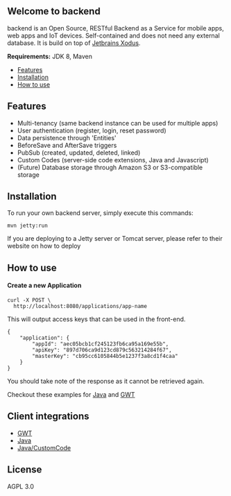 ## Welcome to backend

backend is an Open Source, RESTful Backend as a Service for mobile apps, web apps and IoT devices.
Self-contained and does not need any external database. It is build on top of [Jetbrains Xodus](https://github.com/JetBrains/xodus). 

**Requirements:** JDK 8, Maven

- [Features](#features)
- [Installation](#installation)
- [How to use](#how-to-use)

Features
---

- Multi-tenancy (same backend instance can be used for multiple apps)
- User authentication (register, login, reset password)
- Data persistence through 'Entities'
- BeforeSave and AfterSave triggers
- PubSub (created, updated, deleted, linked)
- Custom Codes (server-side code extensions, Java and Javascript)
- (Future) Database storage through Amazon S3 or S3-compatible storage

Installation
---
To run your own backend server, simply execute this commands:

```
mvn jetty:run
```

If you are deploying to a Jetty server or Tomcat server, please refer to their website on how to deploy

How to use
---

#### Create a new Application

```
curl -X POST \
  http://localhost:8080/applications/app-name
```
This will output access keys that can be used in the front-end.  

```
{
    "application": {
        "appId": "aec05bcb1cf245123fb6ca95a169e55b",
        "apiKey": "897d706ca9d123cd879c563214284f67",
        "masterKey": "cb95cc6105844b5e1237f3a8cd1f4caa"
    }
}
```

You should take note of the response as it cannot be retrieved again.

Checkout these examples for [Java](https://github.com/divroll/Backend-SDK-Java/tree/master/src/test/java/com/divroll/backend/sdk) and [GWT](https://github.com/divroll/Backend-SDK-GWT/tree/master/src/test/java/com/divroll/backend/sdk) 

Client integrations
---

- [GWT](https://github.com/divroll/Backend-SDK-GWT)
- [Java](https://github.com/divroll/Backend-SDK-Java)
- [Java/CustomCode]()

License
---

AGPL 3.0
